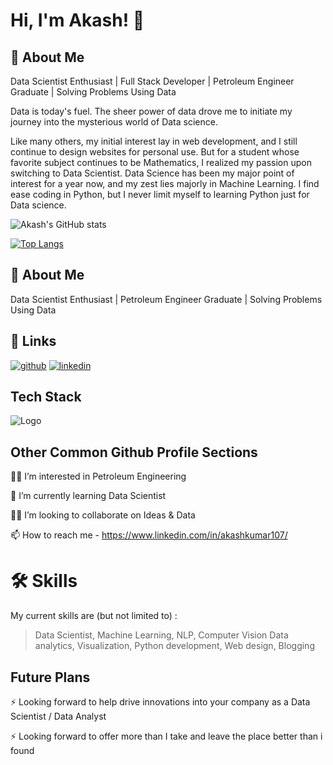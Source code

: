 
# Hi, I'm Akash! 👋

## 🚀 About Me
Data Scientist Enthusiast | Full Stack Developer |  Petroleum Engineer Graduate | Solving Problems Using Data

Data is today's fuel. The sheer power of data drove me to initiate my journey into the mysterious world of Data science.

Like many others, my initial interest lay in web development, and I still continue to design websites for personal use. But for a student whose favorite subject continues to be Mathematics, I realized my passion upon switching to Data Scientist. 
Data Science has been my major point of interest for a year now, and my zest lies majorly in Machine Learning. I find ease coding in Python, but I never limit myself to learning Python just for Data science.


![Akash's GitHub stats](https://github-readme-stats.vercel.app/api?username=Akash1070&show_icons=true&theme=radical)


[![Top Langs](https://github-readme-stats.vercel.app/api/top-langs/?username=Akash1070&layout=compact&langs_count=10)](https://github.com/Akash1070/github-readme-stats)

## 🚀 About Me
Data Scientist Enthusiast | Petroleum Engineer Graduate | Solving Problems Using Data 


## 🔗 Links
[![github](https://img.shields.io/badge/github-000?style=for-the-badge&logo=ko-fi&logoColor=white)](https://github.com/Akash1070)
[![linkedin](https://img.shields.io/badge/linkedin-0A66C2?style=for-the-badge&logo=linkedin&logoColor=white)](https://www.linkedin.com/in/akashkumar107/)

## Tech Stack





![Logo](https://businesstoys.in/assets/programs/full-stack-data-science-professional-program/tools.png)

## Other Common Github Profile Sections
👩‍💻 I’m interested in Petroleum Engineering

🧠 I’m currently learning Data Scientist

👯‍♀️ I’m looking to collaborate on Ideas & Data

📫 How to reach me - https://www.linkedin.com/in/akashkumar107/


# 🛠 Skills
My current skills are (but not limited to) :

> Data Scientist, 
> Machine Learning,
> NLP,
> Computer Vision
> Data analytics,
> Visualization,
> Python development,
> Web design,
> Blogging


## Future Plans 
⚡️ Looking forward to help drive innovations into your company as a Data Scientist / Data Analyst

⚡️ Looking forward to offer more than I take and leave the place better than i found

